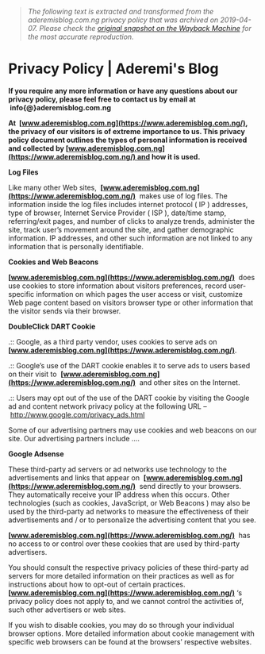 > *The following text is extracted and transformed from the aderemisblog.com.ng privacy policy that was archived on 2019-04-07. Please check the [original snapshot on the Wayback Machine](https://web.archive.org/web/20190407183716id_/https%3A//www.aderemisblog.com.ng/privacy-policy) for the most accurate reproduction.*

# Privacy Policy | Aderemi's Blog

**If you require any more information or have any questions about our privacy policy, please feel free to contact us by email at  info{@}aderemisblog.com.ng**

 **At  [www.aderemisblog.com.ng](https://www.aderemisblog.com.ng/), the privacy of our visitors is of extreme importance to us. This privacy policy document outlines the types of personal information is received and collected by [www.aderemisblog.com.ng](https://www.aderemisblog.com.ng/) and how it is used.**

 **Log Files**

Like many other Web sites,  **[www.aderemisblog.com.ng](https://www.aderemisblog.com.ng/)**  makes use of log files. The information inside the log files includes internet protocol ( IP ) addresses, type of browser, Internet Service Provider ( ISP ), date/time stamp, referring/exit pages, and number of clicks to analyze trends, administer the site, track user’s movement around the site, and gather demographic information. IP addresses, and other such information are not linked to any information that is personally identifiable.

 **Cookies and Web Beacons**

 **[www.aderemisblog.com.ng](https://www.aderemisblog.com.ng/)**  does use cookies to store information about visitors preferences, record user-specific information on which pages the user access or visit, customize Web page content based on visitors browser type or other information that the visitor sends via their browser.

 **DoubleClick DART Cookie**

.:: Google, as a third party vendor, uses cookies to serve ads on  **[www.aderemisblog.com.ng](https://www.aderemisblog.com.ng/)**.

.:: Google’s use of the DART cookie enables it to serve ads to users based on their visit to  **[www.aderemisblog.com.ng](https://www.aderemisblog.com.ng/)**  and other sites on the Internet.

.:: Users may opt out of the use of the DART cookie by visiting the Google ad and content network privacy policy at the following URL – <http://www.google.com/privacy_ads.html>

Some of our advertising partners may use cookies and web beacons on our site. Our advertising partners include ….

 **Google Adsense**

These third-party ad servers or ad networks use technology to the advertisements and links that appear on  **[www.aderemisblog.com.ng](https://www.aderemisblog.com.ng/)**  send directly to your browsers. They automatically receive your IP address when this occurs. Other technologies (such as cookies, JavaScript, or Web Beacons ) may also be used by the third-party ad networks to measure the effectiveness of their advertisements and / or to personalize the advertising content that you see.

 **[www.aderemisblog.com.ng](https://www.aderemisblog.com.ng/)**  has no access to or control over these cookies that are used by third-party advertisers.

You should consult the respective privacy policies of these third-party ad servers for more detailed information on their practices as well as for instructions about how to opt-out of certain practices.  **[www.aderemisblog.com.ng](https://www.aderemisblog.com.ng/)** ‘s privacy policy does not apply to, and we cannot control the activities of, such other advertisers or web sites.

If you wish to disable cookies, you may do so through your individual browser options. More detailed information about cookie management with specific web browsers can be found at the browsers’ respective websites.
